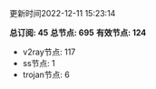 更新时间2022-12-11 15:23:14

**总订阅: 45**
**总节点: 695**
**有效节点: 124**
- v2ray节点: 117
- ss节点: 1
- trojan节点: 6
